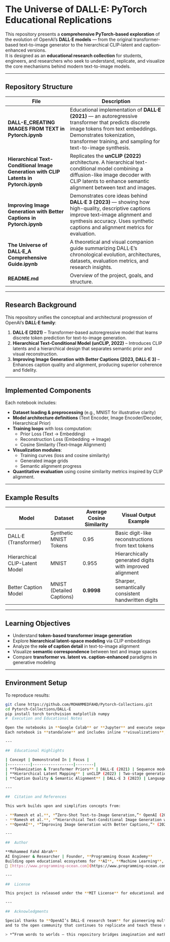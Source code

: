 #  The Universe of DALL·E: PyTorch Educational Replications

This repository presents a **comprehensive PyTorch-based exploration** of the evolution of OpenAI’s **DALL·E models** — from the original transformer-based text-to-image generator to the hierarchical CLIP-latent and caption-enhanced versions.  
It is designed as an **educational research collection** for students, engineers, and researchers who seek to understand, replicate, and visualize the core mechanisms behind modern text-to-image models.

---

##  Repository Structure

| File | Description |
|------|--------------|
| **DALL-E_CREATING IMAGES FROM TEXT in Pytorch.ipynb** | Educational implementation of **DALL·E (2021)** — an autoregressive transformer that predicts discrete image tokens from text embeddings. Demonstrates tokenization, transformer training, and sampling for text-to-image synthesis. |
| **Hierarchical Text-Conditional Image Generation with CLIP Latents in Pytorch.ipynb** | Replicates the **unCLIP (2022)** architecture. A hierarchical text-conditional model combining a diffusion-like image decoder with CLIP latents to enhance semantic alignment between text and images. |
| **Improving Image Generation with Better Captions in Pytorch.ipynb** | Demonstrates core ideas behind **DALL·E 3 (2023)** — showing how high-quality, descriptive captions improve text–image alignment and synthesis accuracy. Uses synthetic captions and alignment metrics for evaluation. |
| **The Universe of DALL·E_A Comprehensive Guide.ipynb** | A theoretical and visual companion guide summarizing DALL·E’s chronological evolution, architectures, datasets, evaluation metrics, and research insights. |
| **README.md** | Overview of the project, goals, and structure. |

---

##  Research Background

This repository unifies the conceptual and architectural progression of OpenAI’s **DALL·E family**:

1. **DALL·E (2021)** – Transformer-based autoregressive model that learns discrete token prediction for text-to-image generation.  
2. **Hierarchical Text-Conditional Model (unCLIP, 2022)** – Introduces CLIP latents and a hierarchical design that separates semantic prior and visual reconstruction.  
3. **Improving Image Generation with Better Captions (2023, DALL·E 3)** – Enhances caption quality and alignment, producing superior coherence and fidelity.

---

##  Implemented Components

Each notebook includes:
- **Dataset loading & preprocessing** (e.g., MNIST for illustrative clarity)  
- **Model architecture definitions** (Text Encoder, Image Encoder/Decoder, Hierarchical Prior)  
- **Training loops** with loss computation:
  - Prior Loss (Text → Embedding)
  - Reconstruction Loss (Embedding → Image)
  - Cosine Similarity (Text–Image Alignment)
- **Visualization modules**:
  - Training curves (loss and cosine similarity)
  - Generated image grids
  - Semantic alignment progress  
- **Quantitative evaluation** using cosine similarity metrics inspired by CLIP alignment.

---

##  Example Results

| Model | Dataset | Average Cosine Similarity | Visual Output Example |
|--------|----------|----------------------------|------------------------|
| DALL·E (Transformer) | Synthetic MNIST Tokens | 0.95 | Basic digit-like reconstructions from text tokens |
| Hierarchical CLIP-Latent Model | MNIST | 0.955 | Hierarchically generated digits with improved alignment |
| Better Caption Model | MNIST (Detailed Captions) | **0.9998** | Sharper, semantically consistent handwritten digits |

---

##  Learning Objectives

- Understand **token-based transformer image generation**
- Explore **hierarchical latent-space modeling** via CLIP embeddings  
- Analyze the **role of caption detail** in text-to-image alignment  
- Visualize **semantic correspondence** between text and image spaces  
- Compare **transformer vs. latent vs. caption-enhanced** paradigms in generative modeling  

---

##  Environment Setup

To reproduce results:

```bash
git clone https://github.com/MOHAMMEDFAHD/Pytorch-Collections.git
cd Pytorch-Collections/DALL-E
pip install torch torchvision matplotlib numpy
#  Execution and Educational Notes

Open the notebooks in **Google Colab** or **Jupyter** and execute sequentially.  
Each notebook is **standalone** and includes inline **visualizations**, **metrics**, and **explanatory comments** for full interpretability.

---

##  Educational Highlights

| Concept | Demonstrated In | Focus |
|----------|------------------|--------|
| **Tokenization & Transformer Priors** | DALL·E (2021) | Sequence modeling for text→image tokens |
| **Hierarchical Latent Mapping** | unCLIP (2022) | Two-stage generation pipeline |
| **Caption Quality & Semantic Alignment** | DALL·E 3 (2023) | Language–vision synergy improvement |

---

##  Citation and References

This work builds upon and simplifies concepts from:

- **Ramesh et al.**, *“Zero-Shot Text-to-Image Generation,”* OpenAI (2021)  
- **Ramesh et al.**, *“Hierarchical Text-Conditional Image Generation with CLIP Latents,”* OpenAI (2022)  
- **OpenAI**, *“Improving Image Generation with Better Captions,”* (2023)

---

##  Author

**Mohammed Fahd Abrah**  
AI Engineer & Researcher | Founder, **Programming Ocean Academy**  
Building open educational ecosystems for **AI**, **Machine Learning**, and **Generative Modeling**.  
🔗 [https://www.programming-ocean.com](https://www.programming-ocean.com)

---

##  License

This project is released under the **MIT License** for educational and research purposes.

---

##  Acknowledgments

Special thanks to **OpenAI’s DALL·E research team** for pioneering multimodal text-to-image learning,  
and to the open community that continues to replicate and teach these remarkable architectures.

> *“From words to worlds — this repository bridges imagination and mathematics.”*

